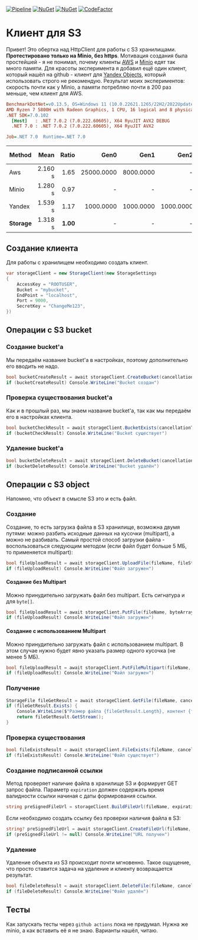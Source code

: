 
[![Pipeline](https://github.com/teoadal/local/workflows/.NET%20Core/badge.svg?branch=master)](https://github.com/teoadal/storage/actions)
[![NuGet](https://img.shields.io/nuget/v/Storages3.svg)](https://www.nuget.org/packages/Storages3) 
[![NuGet](https://img.shields.io/nuget/dt/Storages3.svg)](https://www.nuget.org/packages/Storages3)
[![CodeFactor](https://www.codefactor.io/repository/github/teoadal/storage/badge)](https://www.codefactor.io/repository/github/teoadal/storage)

# Клиент для S3

Привет! Это обертка над HttpClient для работы с S3 хранилищами. **Протестировано только на Minio, без https**. Мотивация создания была простейшей - я не понимал, почему клиенты [AWS](https://docs.aws.amazon.com/sdk-for-net/v3/developer-guide/welcome.html) и [Minio](https://github.com/minio/minio-dotnet) едят так много памяти. Для красоты эксперимента я добавил ещё один клиент, который нашёл на github - клиент для [Yandex Objects](https://github.com/DubZero/AspNetCore.Yandex.ObjectStorage), который использовать строго не рекомендую. Результат моих экспериментов: скорость почти как у Minio, а памяти потребляю почти в 200 раз меньше, чем клиент для AWS.

```ini
BenchmarkDotNet=v0.13.5, OS=Windows 11 (10.0.22621.1265/22H2/2022Update/SunValley2)
AMD Ryzen 7 5800H with Radeon Graphics, 1 CPU, 16 logical and 8 physical cores
.NET SDK=7.0.102
  [Host]   : .NET 7.0.2 (7.0.222.60605), X64 RyuJIT AVX2 DEBUG
  .NET 7.0 : .NET 7.0.2 (7.0.222.60605), X64 RyuJIT AVX2

Job=.NET 7.0  Runtime=.NET 7.0 
```

| Method  |    Mean | Ratio |       Gen0 |      Gen1 |      Gen2 |     Allocated | Alloc Ratio |
|---------|--------:|------:|-----------:|----------:|----------:|--------------:|------------:|
| Aws     | 2.160 s |  1.65 | 25000.0000 | 8000.0000 |         - |  207325.71 KB |      254.56 |
| Minio   | 1.280 s |  0.97 |          - |         - |         - |  279978.45 KB |      343.76 |
| Yandex  | 1.539 s |  1.17 |  1000.0000 | 1000.0000 | 1000.0000 | 1033076.55 KB |    1,268.43 |
| **Storage** | 1.318 s |  **1.00** |          - |         - |         - |     **814.45 KB** |        **1.00** |


## Создание клиента

Для работы с хранилищем необходимо создать клиент.

```csharp
var storageClient = new StorageClient(new StorageSettings
{
    AccessKey = "ROOTUSER",
    Bucket = "mybucket",
    EndPoint = "localhost",
    Port = 9000,
    SecretKey = "ChangeMe123",
})
```

## Операции с S3 bucket

### Создание bucket'a

Мы передаём название bucket'a в настройках, поэтому дополнительно его вводить не надо.

```csharp
bool bucketCreateResult = await storageClient.CreateBucket(cancellationToken);
if (bucketCreateResult) Console.WriteLine("Bucket создан")
```

### Проверка существования bucket'a 

Как и в прошлый раз, мы знаем название bucket'a, так как мы передаём его в настройках клиента.

```csharp
bool bucketCheckResult = await storageClient.BucketExists(cancellationToken);
if (bucketCheckResult) Console.WriteLine("Bucket существует")
```

### Удаление bucket'a

```csharp
bool bucketDeleteResult = await storageClient.DeleteBucket(cancellationToken);
if (bucketDeleteResult) Console.WriteLine("Bucket удалён")
```

## Операции с S3 object

Напомню, что объект в смысле S3 это и есть файл.

### Создание

Создание, то есть загрузка файла в S3 хранилище, возможна двумя путями: можно разбить исходные данных на кусочки (multipart), а можно не разбивать. Самый простой способ загрузки файла - воспользоваться следующим методом (если файл будет больше 5 МБ, то применяется multipart): 

```csharp
bool fileUploadResult = await storageClient.UploadFile(fileName, fileStream, fileContentType, cancellationToken);
if (fileUploadResult) Console.WriteLine("Файл загружен")
```

#### Создание без Multipart

Можно принудительно загружать файл без multipart. Есть сигнатура и для ``byte[]``. 

```csharp
bool fileUploadResult = await storageClient.PutFile(fileName, byteArray, fileContentType, cancellationToken);
if (fileUploadResult) Console.WriteLine("Файл загружен")
```

#### Создание с использованием Multipart

Можно принудительно загружать файл с использованием multipart. В этом случае нужно будет явно указать размер одного кусочка (не менее 5 МБ).

```csharp
bool fileUploadResult = await storageClient.PutFileMultipart(fileName, fileStream, fileContentType, partSize, cancellationToken);
if (fileUploadResult) Console.WriteLine("Файл загружен")
```

### Получение

```csharp
StorageFile fileGetResult = await storageClient.GetFile(fileName, cancellationToken);
if (fileGetResult.Exists) {
    Console.WriteLine($"Размер файла {fileGetResult.Length}, контент {fileGetResult.ContetType}");
    return fileGetResult.GetStream();
}
```

### Проверка существования

```csharp
bool fileExistsResult = await storageClient.FileExists(fileName, cancellationToken);
if (fileExistsResult) Console.WriteLine("Файл существует")
```

### Создание подписанной ссылки

Метод проверяет наличие файла в хранилище S3 и формирует GET запрос файла. Параметр `expiration` должен содержать время валидности ссылки начиная с даты формирования ссылки.

```csharp
string preSignedFileUrl = storageClient.BuildFileUrl(fileName, expiration);
```

Если необходимо создать ссылку без проверки наличия файла в S3:

```csharp
string? preSignedFileUrl = await storageClient.CreateFileUrl(fileName, expiration, cancellationToken);
if (preSignedFileUrl != null) Console.WriteLine("URL получен")
```

### Удаление

Удаление объекта из S3 происходит почти мгновенно. Такое ощущение, что просто ставится задача на удаление и клиенту возвращается результат.

```csharp
bool fileDeleteResult = await storageClient.DeleteFile(fileName, cancellationToken);
if (fileDeleteResult) Console.WriteLine("Файл удалён")
```

## Тесты

Как запускать тесты через ``github actions`` пока не придумал. Нужна же minio, а как вставить её я не знаю. Варианты нашёл, читаю.
